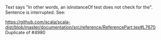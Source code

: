 Text says "In other words, an isInstanceOf test does not check for the". Sentence is interrupted. See:

https://github.com/scala/scala-dist/blob/master/documentation/src/reference/ReferencePart.tex#L7670
Duplicate of #4980
